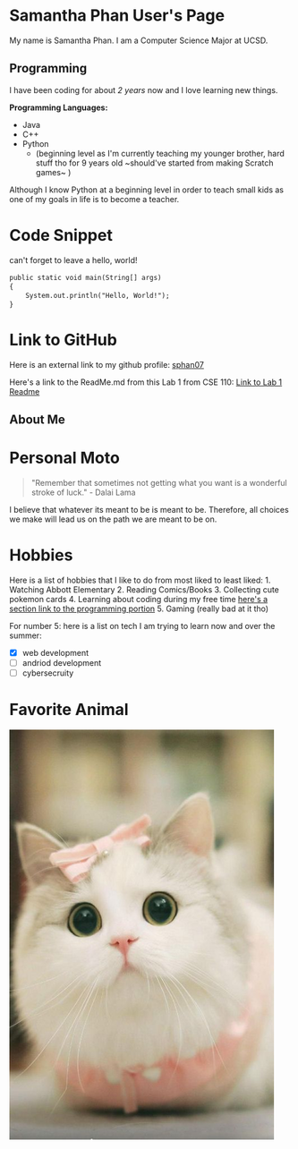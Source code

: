 
# Samantha  Phan User's Page

My name is Samantha Phan. I am a Computer Science Major at UCSD. 

## Programming 
  
  I have been coding for about *2 years* now and I love learning new things. 

  **Programming Languages:**
  - Java
  - C++
  - Python 
    - (beginning level as I'm currently teaching my younger brother, hard stuff tho for 9 years old ~should've started from making Scratch games~ )
  
Although I know Python at a beginning level in order to teach small kids as one of my goals in life is to become a teacher.

# Code Snippet 

can't forget to leave a hello, world!
``` 
public static void main(String[] args)
{
    System.out.println("Hello, World!");
}
```


# Link to GitHub
Here is an external link to my github profile: [sphan07](https://github.com/sphan07)

Here's a link to the ReadMe.md from this Lab 1 from CSE 110: 
[Link to Lab 1 Readme](README.md)

## About Me 

# Personal Moto
>"Remember that sometimes not getting what you want is a 
> wonderful stroke of luck." - Dalai Lama 

I believe that whatever its meant to be is meant to be. Therefore, all choices we make will lead us on the path we are meant to be on.

# Hobbies
Here is a list of hobbies that I like to do from most liked to least liked:
    1.  Watching Abbott Elementary
    2.  Reading Comics/Books
    3.  Collecting cute pokemon cards
    4.  Learning about coding during my free time [here's a section link to the programming portion](#programming)
    5.  Gaming (really bad at it tho)
   
   For number 5: here is a list on tech I am trying to learn now and over the summer: 
   - [x] web development
   - [ ] andriod development
   - [ ] cybersecruity 

# Favorite Animal
![cute cat](cat.jpg)
